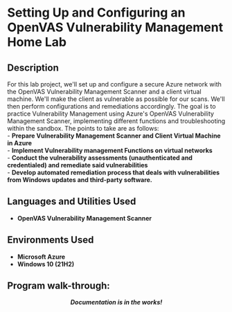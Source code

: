 <h1>Setting Up and Configuring an OpenVAS Vulnerability Management Home Lab</h1>

<h2>Description</h2>
For this lab project, we'll set up and configure a secure Azure network with the OpenVAS Vulnerability Management Scanner and a client virtual machine. We'll make the client as vulnerable as possible for our scans. We'll then perform configurations and remediations accordingly. The goal is to practice Vulnerability Management using Azure's OpenVAS Vulnerability Management Scanner, implementing different functions and troubleshooting within the sandbox. The points to take are as follows:
<br />
- <b>Prepare Vulnerability Management Scanner and Client Virtual Machine in Azure</b> <br />
- <b>Implement Vulnerability management Functions on virtual networks </b> <br />
- <b>Conduct the vulnerability assessments (unauthenticated and credentialed) and remediate said vulnerabilities </b> <br />
- <b>Develop automated remediation process that deals with vulnerabilities from Windows updates and third-party software.</b> <br />


<h2>Languages and Utilities Used</h2>

- <b>OpenVAS Vulnerability Management Scanner</b> 

<h2>Environments Used </h2>

- <b>Microsoft Azure</b>
- <b>Windows 10 (21H2)</b>


<h2>Program walk-through:</h2>

<p align="center">
<b><i>Documentation is in the works!</i> </b><br/>
<br />
<br />

</p>
